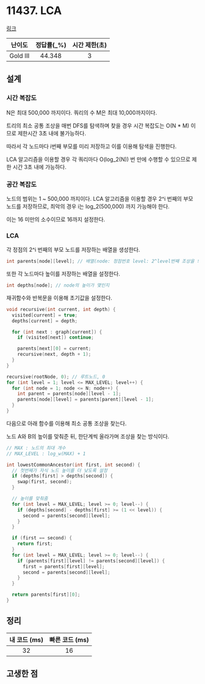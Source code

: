 # 11437. LCA

[링크](https://www.acmicpc.net/problem/11437)

|  난이도  | 정답률(\_%) | 시간 제한(초) |
| :------: | :---------: | :-----------: |
| Gold III |   44.348    |       3       |

## 설계

### 시간 복잡도

N은 최대 500,000 까지이다. 쿼리의 수 M은 최대 10,000까지이다.

트리의 최소 공통 조상을 매번 DFS를 탐색하며 찾을 경우 시간 복잡도는 O(N \* M) 이므로 제한시간 3초 내에 불가능하다.

따라서 각 노드마다 i번째 부모를 미리 저장하고 이를 이용해 탐색을 진행한다.

LCA 알고리즘을 이용할 경우 각 쿼리마다 O(log_2(N)) 번 만에 수행할 수 있으므로 제한 시간 3초 내에 가능하다.

### 공간 복잡도

노드의 범위는 1 ~ 500,000 까지이다. LCA 알고리즘을 이용할 경우 2^i 번째의 부모 노드를 저장하므로, 최악의 경우 i는 log_2(500,000) 까지 가능해야 한다.

이는 16 미만의 소수이므로 16까지 설정한다.

### LCA

각 정점의 2^i 번째의 부모 노드를 저장하는 배열을 생성한다.

```cpp
int parents[node][level]; // 배열(node: 정점번호 level: 2^level번째 조상을 의미)
```

또한 각 노드마다 높이를 저장하는 배열을 설정한다.

```cpp
int depths[node]; // node의 높이가 몇인지
```

재귀함수와 반복문을 이용해 초기값을 설정한다.

```cpp
void recursive(int current, int depth) {
  visited[current] = true;
  depths[current] = depth;

  for (int next : graph[current]) {
    if (visited[next]) continue;

    parents[next][0] = current;
    recursive(next, depth + 1);
  }
}
```

```cpp
recursive(rootNode, 0); // 루트노드, 0
for (int level = 1; level <= MAX_LEVEL; level++) {
  for (int node = 1; node <= N; node++) {
    int parent = parents[node][level - 1];
    parents[node][level] = parents[parent][level - 1];
  }
}
```

다음으로 아래 함수를 이용해 최소 공통 조상을 찾는다.

노드 A와 B의 높이를 맞춰준 뒤, 한단계씩 올라가며 조상을 찾는 방식이다.

```cpp
// MAX : 노드의 최대 개수
// MAX_LEVEL : log_w(MAX) + 1

int lowestCommonAncestor(int first, int second) {
  // 첫번째가 자식 노드 높이를 더 낮도록 설정
  if (depths[first] > depths[second]) {
    swap(first, second);
  }

  // 높이를 맞춰줌
  for (int level = MAX_LEVEL; level >= 0; level--) {
    if (depths[second] - depths[first] >= (1 << level)) {
      second = parents[second][level];
    }
  }

  if (first == second) {
    return first;
  }
  for (int level = MAX_LEVEL; level >= 0; level--) {
    if (parents[first][level] != parents[second][level]) {
      first = parents[first][level];
      second = parents[second][level];
    }
  }

  return parents[first][0];
}
```

## 정리

| 내 코드 (ms) | 빠른 코드 (ms) |
| :----------: | :------------: |
|      32      |       16       |

## 고생한 점
